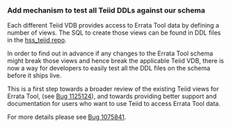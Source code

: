 ### Add mechanism to test all Teiid DDLs against our schema

Each different Teiid VDB provides access to Errata Tool data by defining a
number of views. The SQL to create those views can be found in DDL files in the
[hss_teiid repo](https://code.engineering.redhat.com/gerrit/gitweb?p=hss_teiid.git).

In order to find out in advance if any changes to the Errata Tool schema might
break those views and hence break the applicable Teiid VDB, there is now a way
for developers to easily test all the DDL files on the schema before it ships
live.

This is a first step towards a broader review of the existing Teiid views for
Errata Tool, (see
[Bug 1125124](https://bugzilla.redhat.com/show_bug.cgi?id=1125124)), and towards
providing better support and documentation for users who want to use Teiid to
access Errata Tool data.

For more details please see
[Bug 1075841](https://bugzilla.redhat.com/show_bug.cgi?id=1075841).
